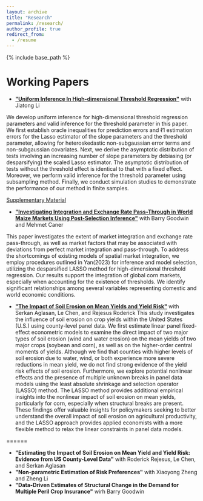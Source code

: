 ```yaml
---
layout: archive
title: "Research"
permalink: /research/
author_profile: true
redirect_from:
  - /resume
---
```


{% include base_path %}

Working Papers
======

* [__"Uniform Inference In High-dimensional Threshold Regression"__](https://arxiv.org/abs/2404.08105) with Jiatong Li

We develop uniform inference for high-dimensional threshold regression parameters and valid inference for the threshold parameter in this paper. We first establish oracle inequalities for prediction errors and ℓ1 estimation errors for the Lasso estimator of the slope parameters and the threshold parameter, allowing for heteroskedastic non-subgaussian error terms and non-subgaussian covariates. Next, we derive the asymptotic distribution of tests involving an increasing number of slope parameters by debiasing (or desparsifying) the scaled Lasso estimator. The asymptotic distribution of tests without the threshold effect is identical to that with a fixed effect. Moreover, we perform valid inference for the threshold parameter using subsampling method. Finally, we conduct simulation studies to demonstrate the performance of our method in finite samples.

[Supplementary Material](https://github.com/hongqiangyan/desparsified_Lasso_threshold_reg)

* [__"Investigating Integration and Exchange Rate Pass-Through in World Maize Markets Using Post-Selection Inference"__](https://hongqiangyan.github.io/files/Yan_Goodwin_Caner_Integration_World_Maize_Markets.pdf)  with Barry Goodwin and Mehmet Caner

This paper investigates the extent of market integration and exchange rate pass-through, as well as market factors that may be associated with deviations from perfect market integration and pass-through. To address the shortcomings of existing models of spatial market integration, we employ procedures outlined in Yan(2023)  for inference and model selection, utilizing the desparsified LASSO method for high-dimensional threshold regression. Our results support the integration of global corn markets, especially when accounting for the existence of thresholds. We identify significant relationships among several variables representing domestic and world economic conditions.
* [__"The Impact of Soil Erosion on Mean Yields and Yield Risk"__](https://ageconsearch.umn.edu/record/343580?ln=en&v=pdf) with Serkan Aglasan, Le Chen, and Rejesus Roderick
This study investigates the influence of soil erosion on crop yields within the United States (U.S.) using county-level panel data. We first estimate linear panel fixed-effect econometric models to examine the direct impact of two major types of soil erosion (wind and water erosion) on the mean yields of two major crops (soybean and corn), as well as on the higher-order central moments of yields. Although we find that counties with higher levels of soil erosion due to water, wind, or both experience more severe reductions in mean yield, we do not find strong evidence of the yield risk effects of soil erosion. Furthermore, we explore potential nonlinear effects and the presence of multiple unknown breaks in panel data models using the least absolute shrinkage and selection operator (LASSO) method. The LASSO method provides additional empirical insights into the nonlinear impact of soil erosion on mean yields, particularly for corn, especially when structural breaks are present. These findings offer valuable insights for policymakers seeking to better understand the overall impact of soil erosion on agricultural productivity, and the LASSO approach provides applied economists with a more flexible method to relax the linear constraints in panel data models.


======

* __"Estimating the Impact of Soil Erosion on Mean Yield and Yield Risk: Evidence from US County-Level Data"__ with  Roderick Rejesus, Le Chen, and Serkan Aglasan
* __"Non-parametric Estimation of Risk Preferences"__ with Xiaoyong Zheng and Zheng Li
* __"Data-Driven Estimates of Structural Change in the Demand for Multiple Peril Crop Insurance"__ wirh Barry Goodwin
